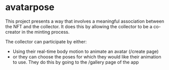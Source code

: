 # avatarpose

This project presents a way that involves a meaningful association between the NFT and the collector. It does this by allowing the collector to be a co-creator in the minting process.

The collector can participate by either:

- Using their real-time body motion to animate an avatar (/create page)
- or they can choose the poses for which they would like their animation to use. They do this by going to the /gallery page of the app